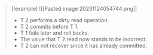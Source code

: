 >[!example] 
> ![[Pasted image 20231124054744.png]]
>- T 2 performs a dirty read operation.
>- T 2 commits before T 1.
>- T 1 fails later and roll backs.
>- The value that T 2 read now stands to be incorrect.
>- T 2 can not recover since it has already committed.

